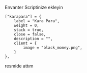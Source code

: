 Envanter Scriptinize ekleyin 

	["karapara"] = {
		label = "Kara Para",
		weight = 0,
		stack = true,
		close = false,
		description = "",
		client = {
			image = "black_money.png",
		}
	},
resmide attım 
